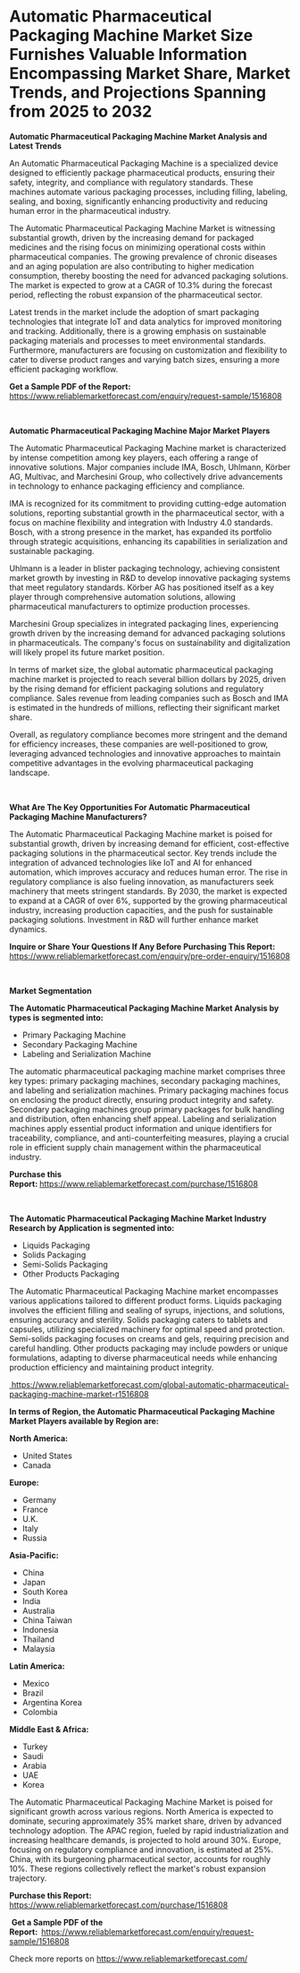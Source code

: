 <p><h1>Automatic Pharmaceutical Packaging Machine Market Size Furnishes Valuable Information Encompassing Market Share, Market Trends, and Projections Spanning from 2025 to 2032</h1></p><p><strong>Automatic Pharmaceutical Packaging Machine Market Analysis and Latest Trends</strong></p>
<p><p>An Automatic Pharmaceutical Packaging Machine is a specialized device designed to efficiently package pharmaceutical products, ensuring their safety, integrity, and compliance with regulatory standards. These machines automate various packaging processes, including filling, labeling, sealing, and boxing, significantly enhancing productivity and reducing human error in the pharmaceutical industry.</p><p>The Automatic Pharmaceutical Packaging Machine Market is witnessing substantial growth, driven by the increasing demand for packaged medicines and the rising focus on minimizing operational costs within pharmaceutical companies. The growing prevalence of chronic diseases and an aging population are also contributing to higher medication consumption, thereby boosting the need for advanced packaging solutions. The market is expected to grow at a CAGR of 10.3% during the forecast period, reflecting the robust expansion of the pharmaceutical sector.</p><p>Latest trends in the market include the adoption of smart packaging technologies that integrate IoT and data analytics for improved monitoring and tracking. Additionally, there is a growing emphasis on sustainable packaging materials and processes to meet environmental standards. Furthermore, manufacturers are focusing on customization and flexibility to cater to diverse product ranges and varying batch sizes, ensuring a more efficient packaging workflow.</p></p>
<p><strong>Get a Sample PDF of the Report:&nbsp;</strong> <a href="https://www.reliablemarketforecast.com/enquiry/request-sample/1516808?utm_campaign=2949&utm_medium=2&utm_source=Github&utm_content=ia&utm_term=30032025&utm_id=automatic-pharmaceutical-packaging-machine">https://www.reliablemarketforecast.com/enquiry/request-sample/1516808</a></p>
<p>&nbsp;</p>
<p><strong>Automatic Pharmaceutical Packaging Machine Major Market Players</strong></p>
<p><p>The Automatic Pharmaceutical Packaging Machine market is characterized by intense competition among key players, each offering a range of innovative solutions. Major companies include IMA, Bosch, Uhlmann, Körber AG, Multivac, and Marchesini Group, who collectively drive advancements in technology to enhance packaging efficiency and compliance.</p><p>IMA is recognized for its commitment to providing cutting-edge automation solutions, reporting substantial growth in the pharmaceutical sector, with a focus on machine flexibility and integration with Industry 4.0 standards. Bosch, with a strong presence in the market, has expanded its portfolio through strategic acquisitions, enhancing its capabilities in serialization and sustainable packaging.</p><p>Uhlmann is a leader in blister packaging technology, achieving consistent market growth by investing in R&D to develop innovative packaging systems that meet regulatory standards. Körber AG has positioned itself as a key player through comprehensive automation solutions, allowing pharmaceutical manufacturers to optimize production processes. </p><p>Marchesini Group specializes in integrated packaging lines, experiencing growth driven by the increasing demand for advanced packaging solutions in pharmaceuticals. The company's focus on sustainability and digitalization will likely propel its future market position.</p><p>In terms of market size, the global automatic pharmaceutical packaging machine market is projected to reach several billion dollars by 2025, driven by the rising demand for efficient packaging solutions and regulatory compliance. Sales revenue from leading companies such as Bosch and IMA is estimated in the hundreds of millions, reflecting their significant market share.</p><p>Overall, as regulatory compliance becomes more stringent and the demand for efficiency increases, these companies are well-positioned to grow, leveraging advanced technologies and innovative approaches to maintain competitive advantages in the evolving pharmaceutical packaging landscape.</p></p>
<p>&nbsp;</p>
<p><strong>What Are The Key Opportunities For Automatic Pharmaceutical Packaging Machine Manufacturers?</strong></p>
<p><p>The Automatic Pharmaceutical Packaging Machine market is poised for substantial growth, driven by increasing demand for efficient, cost-effective packaging solutions in the pharmaceutical sector. Key trends include the integration of advanced technologies like IoT and AI for enhanced automation, which improves accuracy and reduces human error. The rise in regulatory compliance is also fueling innovation, as manufacturers seek machinery that meets stringent standards. By 2030, the market is expected to expand at a CAGR of over 6%, supported by the growing pharmaceutical industry, increasing production capacities, and the push for sustainable packaging solutions. Investment in R&D will further enhance market dynamics.</p></p>
<p><strong>Inquire or Share Your Questions If Any Before Purchasing This Report:</strong> <a href="https://www.reliablemarketforecast.com/enquiry/pre-order-enquiry/1516808?utm_campaign=2949&utm_medium=2&utm_source=Github&utm_content=ia&utm_term=30032025&utm_id=automatic-pharmaceutical-packaging-machine">https://www.reliablemarketforecast.com/enquiry/pre-order-enquiry/1516808</a></p>
<p>&nbsp;</p>
<p><strong>Market Segmentation</strong></p>
<p><strong>The Automatic Pharmaceutical Packaging Machine Market Analysis by types is segmented into:</strong></p>
<p><ul><li>Primary Packaging Machine</li><li>Secondary Packaging Machine</li><li>Labeling and Serialization Machine</li></ul></p>
<p><p>The automatic pharmaceutical packaging machine market comprises three key types: primary packaging machines, secondary packaging machines, and labeling and serialization machines. Primary packaging machines focus on enclosing the product directly, ensuring product integrity and safety. Secondary packaging machines group primary packages for bulk handling and distribution, often enhancing shelf appeal. Labeling and serialization machines apply essential product information and unique identifiers for traceability, compliance, and anti-counterfeiting measures, playing a crucial role in efficient supply chain management within the pharmaceutical industry.</p></p>
<p><strong>Purchase this Report:&nbsp;</strong><a href="https://www.reliablemarketforecast.com/purchase/1516808?utm_campaign=2949&utm_medium=2&utm_source=Github&utm_content=ia&utm_term=30032025&utm_id=automatic-pharmaceutical-packaging-machine">https://www.reliablemarketforecast.com/purchase/1516808</a></p>
<p>&nbsp;</p>
<p><strong>The Automatic Pharmaceutical Packaging Machine Market Industry Research by Application is segmented into:</strong></p>
<p><ul><li>Liquids Packaging</li><li>Solids Packaging</li><li>Semi-Solids Packaging</li><li>Other Products Packaging</li></ul></p>
<p><p>The Automatic Pharmaceutical Packaging Machine market encompasses various applications tailored to different product forms. Liquids packaging involves the efficient filling and sealing of syrups, injections, and solutions, ensuring accuracy and sterility. Solids packaging caters to tablets and capsules, utilizing specialized machinery for optimal speed and protection. Semi-solids packaging focuses on creams and gels, requiring precision and careful handling. Other products packaging may include powders or unique formulations, adapting to diverse pharmaceutical needs while enhancing production efficiency and maintaining product integrity.</p></p>
<p><a href="https://www.reliablemarketforecast.com/global-automatic-pharmaceutical-packaging-machine-market-r1516808?utm_campaign=2949&utm_medium=2&utm_source=Github&utm_content=ia&utm_term=30032025&utm_id=automatic-pharmaceutical-packaging-machine">&nbsp;https://www.reliablemarketforecast.com/global-automatic-pharmaceutical-packaging-machine-market-r1516808</a></p>
<p><strong>In terms of Region, the Automatic Pharmaceutical Packaging Machine Market Players available by Region are:</strong></p>
<p>
    <p> <strong> North America: </strong>
        <ul>
            <li>United States</li>
            <li>Canada</li>
        </ul>
        </p> 
    <p> <strong> Europe: </strong>
        <ul>
            <li>Germany</li>
            <li>France</li>
            <li>U.K.</li>
            <li>Italy</li>
            <li>Russia</li>
        </ul>
        </p> 
    <p> <strong> Asia-Pacific: </strong>
        <ul>
            <li>China</li>
            <li>Japan</li>
            <li>South Korea</li>
            <li>India</li>
            <li>Australia</li>
            <li>China Taiwan</li>
            <li>Indonesia</li>
            <li>Thailand</li>
            <li>Malaysia</li>
        </ul>
        </p> 
    <p> <strong> Latin America: </strong>
        <ul>
            <li>Mexico</li>
            <li>Brazil</li>
            <li>Argentina Korea</li>
            <li>Colombia</li>
        </ul>
        </p> 
    <p> <strong> Middle East & Africa: </strong>
        <ul>
            <li>Turkey</li>
            <li>Saudi</li>
            <li>Arabia</li>
            <li>UAE</li>
            <li>Korea</li>
        </ul>
    </p>
    </p>
<p><p>The Automatic Pharmaceutical Packaging Machine Market is poised for significant growth across various regions. North America is expected to dominate, securing approximately 35% market share, driven by advanced technology adoption. The APAC region, fueled by rapid industrialization and increasing healthcare demands, is projected to hold around 30%. Europe, focusing on regulatory compliance and innovation, is estimated at 25%. China, with its burgeoning pharmaceutical sector, accounts for roughly 10%. These regions collectively reflect the market's robust expansion trajectory.</p></p>
<p><strong>Purchase this Report: </strong><a href="https://www.reliablemarketforecast.com/purchase/1516808?utm_campaign=2949&utm_medium=2&utm_source=Github&utm_content=ia&utm_term=30032025&utm_id=automatic-pharmaceutical-packaging-machine">https://www.reliablemarketforecast.com/purchase/1516808</a></p>
<p>&nbsp;<strong>Get a Sample PDF of the Report:&nbsp;&nbsp;</strong><a href="https://www.reliablemarketforecast.com/enquiry/request-sample/1516808?utm_campaign=2949&utm_medium=2&utm_source=Github&utm_content=ia&utm_term=30032025&utm_id=automatic-pharmaceutical-packaging-machine">https://www.reliablemarketforecast.com/enquiry/request-sample/1516808</a></p>
<p><strong></strong></p>
<p>Check more reports on <a href="https://www.reliablemarketforecast.com/?utm_campaign=2949&utm_medium=2&utm_source=Github&utm_content=ia&utm_term=30032025&utm_id=automatic-pharmaceutical-packaging-machine">https://www.reliablemarketforecast.com/</a></p>